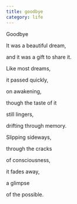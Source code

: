 ```yaml
---
title: goodbye
category: life
---
```


﻿Goodbye  
  
  
It was a beautiful dream,  
and it was a gift to share it.  
  
  
Like most dreams,  
it passed quickly,  
on awakening,  
though the taste of it  
still lingers,  
drifting through memory.  
  
  
Slipping sideways,  
through the cracks   
of consciousness,  
it fades away,  
a glimpse  
of the possible.  
